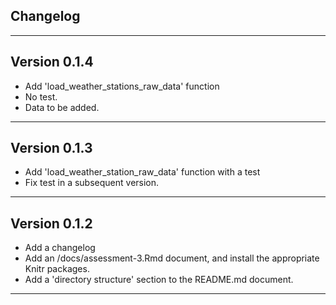 ## Changelog

---

## Version 0.1.4

- Add 'load_weather_stations_raw_data' function
- No test.
- Data to be added.

---

## Version 0.1.3

- Add 'load_weather_station_raw_data' function with a test
- Fix test in a subsequent version.

---

## Version 0.1.2

- Add a changelog
- Add an /docs/assessment-3.Rmd document, and install the appropriate Knitr packages.
- Add a 'directory structure' section to the README.md document.

---
